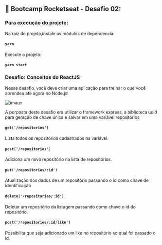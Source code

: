 ## :rocket: Bootcamp Rocketseat - Desafio 02: 

### Para execução do projeto:

Na raiz do projeto,instale os módulos de dependencia:
#### `yarn`

Execute o projeto:
#### `yarn start`


### Desafio: Conceitos do ReactJS
Nesse desafio, você deve criar uma aplicação para treinar o que você aprendeu até agora no Node.js! 

![image](https://user-images.githubusercontent.com/43305891/93405179-b081c700-f862-11ea-8d98-aea17e896799.png)

A porposta deste desafio era utilizar o framework express, a biblioteca uuid para geração de chave única e salvar em uma variável repositórios


#### `get('/repositories')`
Lista todos os repositórios cadastrados na variável.

#### `post('/repositories')`
Adiciona um novo repositório na lista de repositórios.

#### `put('/repositories/:id')`
Atualização dos dados de um repositório passando o id como chave de identificação

#### `delete('/repositories/:id')`
Deletar um repositório da listagem passando como chave o id do repositório.

#### `post('/repositories/:id/like')`
Possibilita que seja adicionado um like no repositório ao qual foi passado o id.
